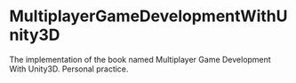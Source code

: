 # MultiplayerGameDevelopmentWithUnity3D
The implementation of the book named Multiplayer Game Development With Unity3D. Personal practice.
